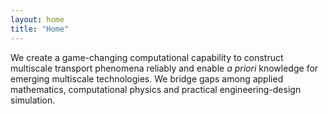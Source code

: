 ```yaml
---
layout: home
title: "Home"
---
```


We create a game-changing computational capability to construct multiscale transport phenomena reliably and enable *a priori* knowledge for emerging multiscale technologies. We bridge gaps among applied mathematics, computational physics and practical engineering-design simulation.

